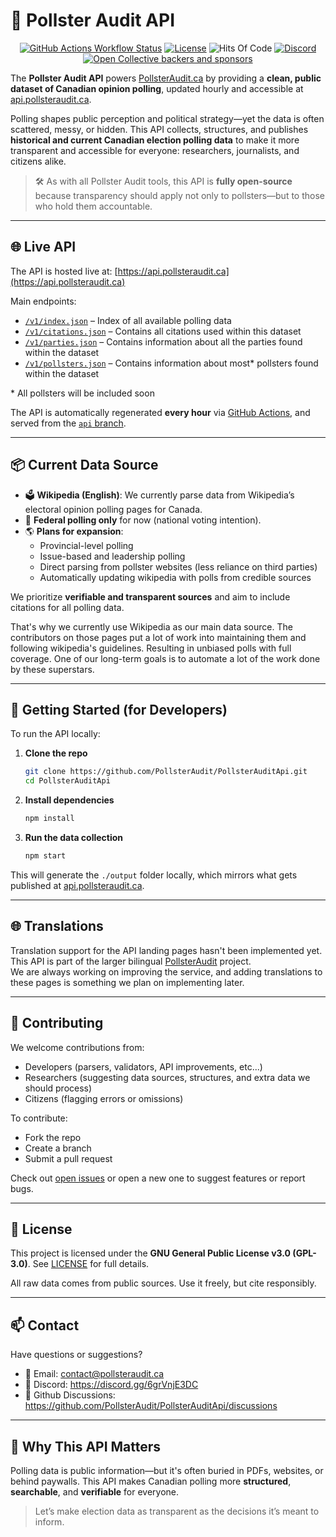 # 📡 Pollster Audit API

<div align="center">

[![GitHub Actions Workflow Status](https://img.shields.io/github/actions/workflow/status/PollsterAudit/PollsterAuditApi/run.yml)](https://github.com/PollsterAudit/PollsterAuditApi/actions)
[![License](https://img.shields.io/badge/license-GPL--3.0-blue)](https://github.com/PollsterAudit/PollsterAuditApi/blob/main/LICENSE)
![Hits Of Code](https://hitsofcode.com/github/pollsteraudit/pollsterauditapi?branch=master)
[![Discord](https://img.shields.io/discord/1359947804981858324?logo=discord)](https://discord.gg/6grVnjE3DC)
[![Open Collective backers and sponsors](https://img.shields.io/opencollective/all/pollster-audit)](https://opencollective.com/pollster-audit)

</div>

The **Pollster Audit API** powers [PollsterAudit.ca](https://www.pollsteraudit.ca) by providing a **clean, public dataset of Canadian opinion polling**, updated hourly and accessible at [api.pollsteraudit.ca](https://api.pollsteraudit.ca).

Polling shapes public perception and political strategy—yet the data is often scattered, messy, or hidden. This API collects, structures, and publishes **historical and current Canadian election polling data** to make it more transparent and accessible for everyone: researchers, journalists, and citizens alike.

> 🛠️ As with all Pollster Audit tools, this API is **fully open-source** because transparency should apply not only to pollsters—but to those who hold them accountable.

---

## 🌐 Live API

The API is hosted live at: [https://api.pollsteraudit.ca](https://api.pollsteraudit.ca)

Main endpoints:
- [`/v1/index.json`](https://api.pollsteraudit.ca/v1/index.json) – Index of all available polling data
- [`/v1/citations.json`](https://api.pollsteraudit.ca/v1/citations.json) – Contains all citations used within this dataset
- [`/v1/parties.json`](https://api.pollsteraudit.ca/v1/parties.json) – Contains information about all the parties found within the dataset
- [`/v1/pollsters.json`](https://api.pollsteraudit.ca/v1/pollsters.json) – Contains information about most* pollsters found within the dataset

\* All pollsters will be included soon

The API is automatically regenerated **every hour** via [GitHub Actions](https://github.com/PollsterAudit/PollsterAuditApi/actions), and served from the [`api` branch](https://github.com/PollsterAudit/PollsterAuditApi/tree/api).

---

## 📦 Current Data Source

- 🗳️ **Wikipedia (English)**: We currently parse data from Wikipedia’s electoral opinion polling pages for Canada.
- 🧪 **Federal polling only** for now (national voting intention).
- 🌎 **Plans for expansion**:
    - Provincial-level polling
    - Issue-based and leadership polling
    - Direct parsing from pollster websites (less reliance on third parties)
    - Automatically updating wikipedia with polls from credible sources

We prioritize **verifiable and transparent sources** and aim to include citations for all polling data.   

That's why we currently use Wikipedia as our main data source. The contributors on those pages put a lot of work into maintaining them and following wikipedia's guidelines. 
Resulting in unbiased polls with full coverage. One of our long-term goals is to automate a lot of the work done by these superstars.

---

## 🚀 Getting Started (for Developers)

To run the API locally:

1. **Clone the repo**
   ```bash
   git clone https://github.com/PollsterAudit/PollsterAuditApi.git
   cd PollsterAuditApi
   ```

2. **Install dependencies**
   ```bash
   npm install
   ```

3. **Run the data collection**
   ```bash
   npm start
   ```

This will generate the `./output` folder locally, which mirrors what gets published at [api.pollsteraudit.ca](https://api.pollsteraudit.ca).

---

## 🌐 Translations

Translation support for the API landing pages hasn't been implemented yet.   
This API is part of the larger bilingual [PollsterAudit](https://github.com/PollsterAudit) project.  
We are always working on improving the service, and adding translations to these pages is something we plan on implementing later.

---

## 🤝 Contributing

We welcome contributions from:

- Developers (parsers, validators, API improvements, etc...)
- Researchers (suggesting data sources, structures, and extra data we should process)
- Citizens (flagging errors or omissions)

To contribute:

- Fork the repo
- Create a branch
- Submit a pull request

Check out [open issues](https://github.com/PollsterAudit/PollsterAuditApi/issues) or open a new one to suggest features or report bugs.

---

## 📄 License

This project is licensed under the **GNU General Public License v3.0 (GPL-3.0)**. See [LICENSE](LICENSE) for full details.

All raw data comes from public sources. Use it freely, but cite responsibly.

---

## 📫 Contact

Have questions or suggestions?

- 📧 Email: [contact@pollsteraudit.ca](mailto:contact@pollsteraudit.ca)
- 👾 Discord: https://discord.gg/6grVnjE3DC
- 💬 Github Discussions: https://github.com/PollsterAudit/PollsterAuditApi/discussions

---

## 🧭 Why This API Matters

Polling data is public information—but it's often buried in PDFs, websites, or behind paywalls. 
This API makes Canadian polling more **structured**, **searchable**, and **verifiable** for everyone.

> Let’s make election data as transparent as the decisions it’s meant to inform.

